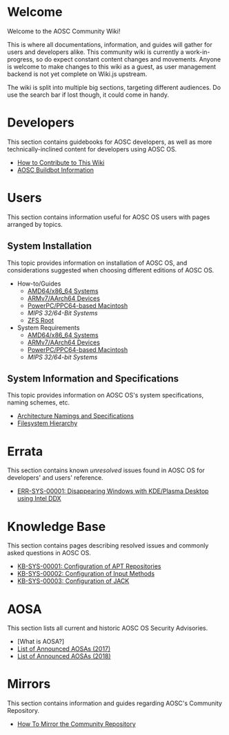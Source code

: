 <!-- TITLE: AOSC Wiki -->
<!-- SUBTITLE: Temporary Progress on Wiki -->

# Welcome

Welcome to the AOSC Community Wiki!

This is where all documentations, information, and guides will gather for users and developers alike. This community wiki is currently a work-in-progress, so do expect constant content changes and movements. Anyone is welcome to make changes to this wiki as a guest, as user management backend is not yet complete on Wiki.js upstream.

The wiki is split into multiple big sections, targeting different audiences. Do use the search bar if lost though, it could come in handy.


# Developers
This section contains guidebooks for AOSC developers, as well as more technically-inclined content for developers using AOSC OS.

- [How to Contribute to This Wiki](developers/how-to-contribute-md)
- [AOSC Buildbot Information](developers/buildbots)

# Users
This section contains information useful for AOSC OS users with pages arranged by topics.

## System Installation

This topic provides information on installation of AOSC OS, and considerations suggested when choosing different editions of AOSC OS.

- How-to/Guides
	- [AMD64/x86_64 Systems](/users/installation/amd64)
	- [ARMv7/AArch64 Devices](/users/installation/arm)
	- [PowerPC/PPC64-based Macintosh](/users/installation/powermac)
	- *MIPS 32/64-Bit Systems*
	- [ZFS Root](/users/installation/zfs-root)
- System Requirements
	- [AMD64/x86_64 Systems](/users/installation/amd64-notes-sysreq)
	- [ARMv7/AArch64 Devices](/users/installation/arm-notes-sysreq)
	- [PowerPC/PPC64-based Macintosh](/users/installation/powermac-notes-sysreq)
	- *MIPS 32/64-bit Systems*

## System Information and Specifications

This topic provides information on AOSC OS's system specifications, naming schemes, etc.

- [Architecture Namings and Specifications](/users/information/arch-specs)
- [Filesystem Hierarchy](/users/information/fs-hierarchy)

# Errata

This section contains known *unresolved* issues found in AOSC OS for developers' and users' reference.

- [ERR-SYS-00001: Disappearing Windows with KDE/Plasma Desktop using Intel DDX](/err/x11/00001-kde-window-intel-ddx)

# Knowledge Base

This section contains pages describing resolved issues and commonly asked questions in AOSC OS.

- [KB-SYS-00001: Configuration of APT Repositories](/kb/sys/00001-apt-gen-list)
- [KB-SYS-00002: Configuration of Input Methods](/kb/sys/00002-imchooser)
- [KB-SYS-00003: Configuration of JACK](/kb/sys/00003-jack-configuration)

# AOSA

This section lists all current and historic AOSC OS Security Advisories.

- [What is AOSA?]
- [List of Announced AOSAs (2017)](/aosa/archive/2017)
- [List of Announced AOSAs (2018)](/aosa/archive/2018)

# Mirrors

This section contains information and guides regarding AOSC's Community Repository.

- [How To Mirror the Community Repository](/mirrors/how-to)
